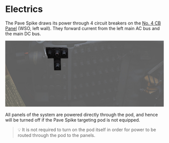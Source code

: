 # Electrics

The Pave Spike draws its power through 4 circuit breakers on the
[No. 4 CB Panel](../../../systems/electrics.md#cb-panel-4)
(WSO, left wall). They forward current from the left main AC bus and the main DC
bus.

![pave_spike_cbs](../../../img/wso_cb_panel_tgt_des.jpg)

All panels of the system are powered directly through the pod, and hence will be
turned off if the Pave Spike targeting pod is not equipped.

> 💡 It is not required to turn on the pod itself in order for power to be routed
> through the pod to the panels.

